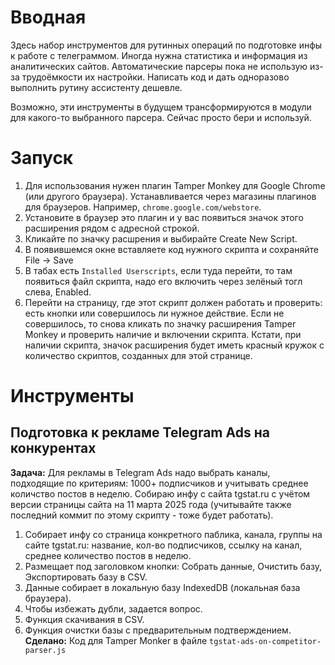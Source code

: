 # Вводная
Здесь набор инструментов для рутинных операций по подготовке инфы к работе с телеграммом. Иногда нужна статистика и информация из аналитических сайтов. Автоматические парсеры пока не использую из-за трудоёмкости их настройки. Написать код и дать одноразово выполнить рутину ассистенту дешевле.

Возможно, эти инструменты в будущем трансформируются в модули для какого-то выбранного парсера. Сейчас просто бери и используй.

# Запуск
1. Для использования нужен плагин Tamper Monkey для Google Chrome (или другого браузера). Устанавливается через магазины плагинов для браузеров. Например, ```chrome.google.com/webstore```. 
2. Установите в браузер это плагин и у вас появиться значок этого расширения рядом с адресной строкой.
3. Кликайте по значку расшрения и выбирайте Create New Script.
4. В появившемся окне вставляете код нужного скрипта и сохраняйте File -> Save
5. В табах есть ```Installed Userscripts```, если туда перейти, то там появиться файл скрипта, надо его включить через зелёный тогл слева, Enabled.
6. Перейти на страницу, где этот скрипт должен работать и проверить: есть кнопки или совершилось ли нужное действие. Если не совершилось, то снова кликать по значку расширения Tamper Monkey и проверить наличие и включении скрипта. Кстати, при наличии скрипта, значок расширения будет иметь красный кружок с количество скриптов, созданных для этой странице.

# Инструменты
## Подготовка к рекламе Telegram Ads на конкурентах
**Задача:** Для рекламы в Telegram Ads надо выбрать каналы, подходящие по критериям: 1000+ подписчиков и учитывать среднее количство постов в неделю. Собираю инфу с сайта tgstat.ru с учётом версии страницы сайта на 11 марта 2025 года (учитывайте также последний коммит по этому скрипту - тоже будет работать).
1. Собирает инфу со страница конкретного паблика, канала, группы на сайте tgstat.ru: название, кол-во подписчиков, ссылку на канал, среднее количество постов в неделю.
2. Размещает под заголовком кнопки: Собрать данные, Очистить базу, Экспортировать базу в CSV.
3. Данные собирает в локальную базу IndexedDB (локальная база браузера).
2. Чтобы избежать дубли, задается вопрос.
4. Функция скачивания в CSV.
4. Функция очистки базы с предварительным подтверждением.
**Сделано:** Код для Tamper Monker в файле ```tgstat-ads-on-competitor-parser.js```
